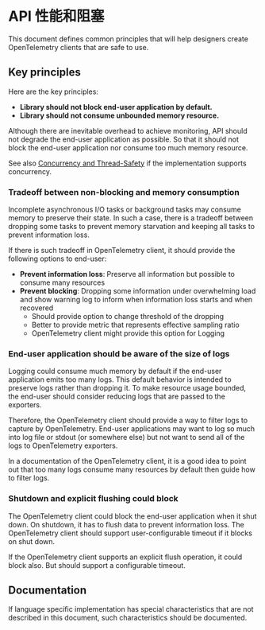 # API 性能和阻塞

This document defines common principles that will help designers create
OpenTelemetry clients that are safe to use.

## Key principles

Here are the key principles:

- **Library should not block end-user application by default.**
- **Library should not consume unbounded memory resource.**

Although there are inevitable overhead to achieve monitoring, API should not
degrade the end-user application as possible. So that it should not block the
end-user application nor consume too much memory resource.

See also
[Concurrency and Thread-Safety](library-guidelines.md#concurrency-and-thread-safety)
if the implementation supports concurrency.

### Tradeoff between non-blocking and memory consumption

Incomplete asynchronous I/O tasks or background tasks may consume memory to
preserve their state. In such a case, there is a tradeoff between dropping some
tasks to prevent memory starvation and keeping all tasks to prevent information
loss.

If there is such tradeoff in OpenTelemetry client, it should provide the
following options to end-user:

- **Prevent information loss**: Preserve all information but possible to consume
  many resources
- **Prevent blocking**: Dropping some information under overwhelming load and
  show warning log to inform when information loss starts and when recovered
  - Should provide option to change threshold of the dropping
  - Better to provide metric that represents effective sampling ratio
  - OpenTelemetry client might provide this option for Logging

### End-user application should be aware of the size of logs

Logging could consume much memory by default if the end-user application emits
too many logs. This default behavior is intended to preserve logs rather than
dropping it. To make resource usage bounded, the end-user should consider
reducing logs that are passed to the exporters.

Therefore, the OpenTelemetry client should provide a way to filter logs to
capture by OpenTelemetry. End-user applications may want to log so much into log
file or stdout (or somewhere else) but not want to send all of the logs to
OpenTelemetry exporters.

In a documentation of the OpenTelemetry client, it is a good idea to point out
that too many logs consume many resources by default then guide how to filter
logs.

### Shutdown and explicit flushing could block

The OpenTelemetry client could block the end-user application when it shut down.
On shutdown, it has to flush data to prevent information loss. The OpenTelemetry
client should support user-configurable timeout if it blocks on shut down.

If the OpenTelemetry client supports an explicit flush operation, it could block
also. But should support a configurable timeout.

## Documentation

If language specific implementation has special characteristics that are not
described in this document, such characteristics should be documented.
